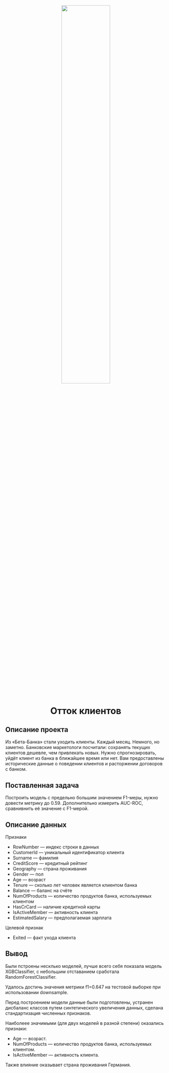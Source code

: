 <h2 align="center">
<img src="https://user-images.githubusercontent.com/104439032/233093979-a3086b5f-cd27-436d-bad7-d59d3b1dc013.png" width="55%" >  

<h1 align="center">Отток клиентов</h1>

## Описание проекта
Из «Бета-Банка» стали уходить клиенты. Каждый месяц. Немного, но заметно. Банковские маркетологи посчитали: сохранять текущих клиентов дешевле, чем привлекать новых.
Нужно спрогнозировать, уйдёт клиент из банка в ближайшее время или нет. Вам предоставлены исторические данные о поведении клиентов и расторжении договоров с банком. 

 
## Поставленная задача
Построить модель с предельно большим значением F1-меры, нужно довести метрику до 0.59.
Дополнительно измерить AUC-ROC, сравнивнить её значение с F1-мерой.

## Описание данных
 
Признаки
* RowNumber — индекс строки в данных
* CustomerId — уникальный идентификатор клиента
* Surname — фамилия
* CreditScore — кредитный рейтинг
* Geography — страна проживания
* Gender — пол
* Age — возраст
* Tenure — сколько лет человек является клиентом банка
* Balance — баланс на счёте
* NumOfProducts — количество продуктов банка, используемых клиентом
* HasCrCard — наличие кредитной карты
* IsActiveMember — активность клиента
* EstimatedSalary — предполагаемая зарплата

Целевой признак
* Exited — факт ухода клиента

## Вывод
Были пстроены несклько моделей, лучше всего себя показала модель XGBClassifier, с небольшим отставанием сработала RandomForestClassifier.

Удалось достичь значения метрики f1=0.647 на тестовой выборке при использовании downsample.

Перед построением модели данные были подготовлены, устранен дисбаланс классов путем синтетического увеличения данных, сделана стандартизация численных признаков.

Наиболеее значимыми (для двух моделей в разной степени) оказались признаки:
* Age — возраст.
* NumOfProducts — количество продуктов банка, используемых клиентом.
* IsActiveMember — активность клиента.
 
Также влияние оказывает страна проживания Германия.
